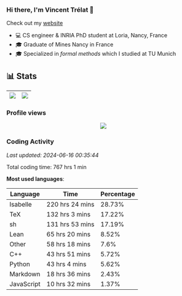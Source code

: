 ### Hi there, I'm Vincent Trélat 👋

Check out my [website](https://vtrelat.github.io)

-   💻 CS engineer & INRIA PhD student at Loria, Nancy, France
-   🎓 Graduate of Mines Nancy in France
-   🎓 Specialized in _formal methods_ which I studied at TU Munich

## 📊 **Stats**

| <img align="center" src="https://readme-stats.clckblog.space/api?username=VTrelat&show_icons=true&include_all_commits=true&theme=tokyonight&hide_border=true" /> | <img align="center" src="https://readme-stats.clckblog.space/api/top-langs/?username=VTrelat&layout=compact&theme=tokyonight&hide_border=true" /> |
| ---------------------------------------------------------------------------------------------------------------------------------------------------------------- | ------------------------------------------------------------------------------------------------------------------------------------------------- |

### Profile views

<p align="center">
 <img src="https://profile-counter.glitch.me/VTrelat/count.svg" />
</p>

<!--automations-->
### Coding Activity
_Last updated: 2024-06-16 00:35:44_

Total coding time: 767 hrs 1 min

**Most used languages**:

| Language | Time | Percentage |
| ------------- | ------------- | ------------- |
| Isabelle | 220 hrs 24 mins | 28.73% |
| TeX | 132 hrs 3 mins | 17.22% |
| sh | 131 hrs 53 mins | 17.19% |
| Lean | 65 hrs 20 mins | 8.52% |
| Other | 58 hrs 18 mins | 7.6% |
| C++ | 43 hrs 51 mins | 5.72% |
| Python | 43 hrs 4 mins | 5.62% |
| Markdown | 18 hrs 36 mins | 2.43% |
| JavaScript | 10 hrs 32 mins | 1.37% |

